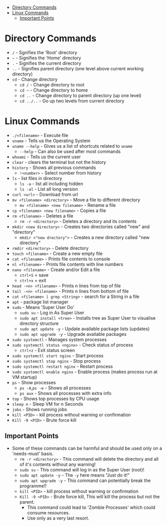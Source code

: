 - [Directory Commands](#directory-commands)
- [Linux Commands](#linux-commands)
  - [Important Points](#important-points)

# Directory Commands
  - `/` - Sgnifies the 'Root' directory
  - `~` - Signifies the 'Home' directory
  - `.` - Signifies the current directory
  - `..` - Signifies parent directory (one level above current working directory)
  - `cd` - Change directory
    - `cd /` - Change directory to root
    - `cd ~` - Change directory to home
    - `cd ..` - Change directory to parent directory (up one level) 
    - `cd ../..` - Go up two levels from current directory 
  
# Linux Commands
  - `./<filename>` - Execute file
  - `uname` - Tells us the Operating System
  - `uname --help` - Gives us a list of shortcuts related to `uname`
    - `--help` - Can also be used after most commands
  - `whoami` - Tells us the current user
  - `clear` - clears the terminal but not the history
  - `history` - Shows all previous commands
    - `!<number>` - Select number from history
  - `ls` - list files in directory
    - `ls -a` - list all including hidden
    - `ls -al` - List all long version
  - `curl <url>` - Download from url
  - `mv <filename> <directory>` - Move a file to different directory
    - `mv <filename> <new filename>` - Rename a file 
  - `cp <filename> <new filename>` - Copies a file 
  - `rm <filename>` - Deletes a file
    - `rm -r <directory>` - Deletes a directory and its contents
  -  `mkdir <new directory>` - Creates two directories called "new" and "directory"
     - `mkdir <"new drectory">` - Creates a new directory called "new directory"  
  -  `rmdir <directory>` - Delete directory 
  -  `touch <filename>` - Create a new empty file
  -  `cat <filename>` - Prints file contents to console
  -  `nl <filename>` - Prints file contents with line numbers
  -  `nano <filename>` - Create and/or Edit a file
     - `ctrl+S` = save
     - `ctrl+x` = exit
  - `head -<n> <filename>` - Prints n lines from top of file
  - `tail -<n> <filename>` - Prints n lines from bottom of file
  - `cat <filename> | grep <String>` - search for a String in a file
  - `apt` - package list manager  
  - `sudo` - Means 'Super User Do' 
    - `sudo su` - Log in As Super User 
    - `sudo apt install <tree>` - Installs tree as Super User to visualise directory structure
    - `sudo apt update -y` - Update available package lists (updates)
    - `sudo apt upgrade -y` - Upgrade available packages
  - `sudo systemctl` - Manages system processes
  - `sudo systemctl status <nginx>` - Check status of process
    - `ctrl+z` - Exit status screen
  - `sudo systemctl start nginx` - Start process
  - `sudo systemctl stop nginx` - Stop process
  - `sudo systemctl restart nginx` - Restart process
  - `sudo systemctl enable nginx` - Enable process (makes process run at VM startup)   
  - `ps` - Show processes
    - `ps -A`,`ps -e` - Shows all processes
    - `ps aux` - Shows all processes with extra info
  - `top` - Shows top processes by CPU usage
  - `sleep n` - Sleep VM for n Seconds
  - `jobs` - Shows running jobs
  - `kill <PID>` - kill process without warning or confirmation
  - `Kill -9 <PID>` - Brute force kill

## Important Points
- Some of these commands can be harmful and should be used only on a 'needs-must' basis.
  - `rm -r <directory>` - This command will delete the directory and all of it's contents without any warning!
  - `sudo su` - This command will log in as the Super User (root)!
  - `sudo apt update -y` - The `-y` here means "Just do it!"
  - `sudo apt upgrade -y` - This command can potentially break the programme!!
  - `kill <PID>` - kill process without warning or confirmation
  - `Kill -9 <PID>` - Brute force kill, This will kill the process but not the parent.
    - This command could lead to 'Zombie Processes' which could consume resources.
    - Use only as a very last resort. 